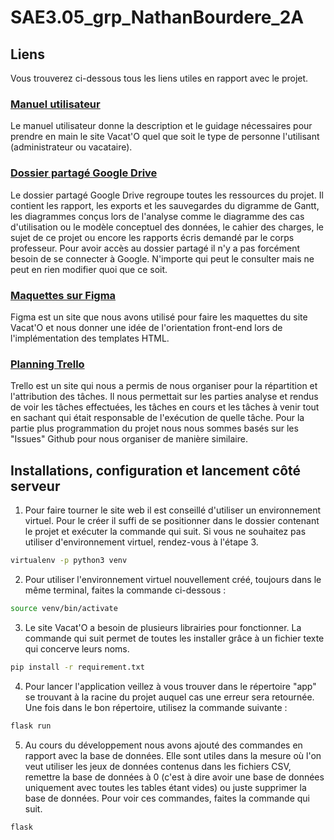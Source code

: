 # SAE3.05_grp_NathanBourdere_2A

## Liens
Vous trouverez ci-dessous tous les liens utiles en rapport avec le projet.

### [Manuel utilisateur](https://github.com/NathanBourdere/SAE3.05_grp_NathanBourdere_2A/wiki)
Le manuel utilisateur donne la description et le guidage nécessaires pour prendre en main le site Vacat'O quel que soit le type de personne l'utilisant (administrateur ou vacataire).

### [Dossier partagé Google Drive](https://drive.google.com/drive/folders/1n3ntdANdTEU4EXUBkdOFUPeqhCDqvSGY?usp=sharing)
Le dossier partagé Google Drive regroupe toutes les ressources du projet. Il contient les rapport, les exports et les sauvegardes du digramme de Gantt, les diagrammes conçus lors de l'analyse comme le diagramme des cas d'utilisation ou le modèle conceptuel des données, le cahier des charges, le sujet de ce projet ou encore les rapports écris demandé par le corps professeur. Pour avoir accès au dossier partagé il n'y a pas forcément besoin de se connecter à Google. N'importe qui peut le consulter mais ne peut en rien modifier quoi que ce soit.

### [Maquettes sur Figma](https://www.figma.com/file/6Ac3W80ETHOQVFtlyHYx3N/Vacataire?node-id=0%3A1)
Figma est un site que nous avons utilisé pour faire les maquettes du site Vacat'O et nous donner une idée de l'orientation front-end lors de l'implémentation des templates HTML.

### [Planning Trello](https://trello.com/invite/saes305/ATTI4c2f89044ce7c7d1f58ca0dca85d3adaB77ECDE7)
Trello est un site qui nous a permis de nous organiser pour la répartition et l'attribution des tâches. Il nous permettait sur les parties analyse et rendus de voir les tâches effectuées, les tâches en cours et les tâches à venir tout en sachant qui était responsable de l'exécution de quelle tâche. Pour la partie plus programmation du projet nous nous sommes basés sur les "Issues" Github pour nous organiser de manière similaire.

## Installations, configuration et lancement côté serveur

1. Pour faire tourner le site web il est conseillé d'utiliser un environnement virtuel. Pour le créer il suffi de se positionner dans le dossier contenant le projet et exécuter la commande qui suit. Si vous ne souhaitez pas utiliser d'environnement virtuel, rendez-vous à l'étape 3.
```sh
virtualenv -p python3 venv
```

2. Pour utiliser l'environnement virtuel nouvellement créé, toujours dans le même terminal, faites la commande ci-dessous :
```sh
source venv/bin/activate
```

3. Le site Vacat'O a besoin de plusieurs librairies pour fonctionner. La commande qui suit permet de toutes les installer grâce à un fichier texte qui concerve leurs noms.
```sh
pip install -r requirement.txt
```

4. Pour lancer l'application veillez à vous trouver dans le répertoire "app" se trouvant à la racine du projet auquel cas une erreur sera retournée. Une fois dans le bon répertoire, utilisez la commande suivante :
```sh
flask run
```

5. Au cours du développement nous avons ajouté des commandes en rapport avec la base de données. Elle sont utiles dans la mesure où l'on veut utiliser les jeux de données contenus dans les fichiers CSV, remettre la base de données à 0 (c'est à dire avoir une base de données uniquement avec toutes les tables étant vides) ou juste supprimer la base de données. Pour voir ces commandes, faites la commande qui suit.
```sh
flask
```
